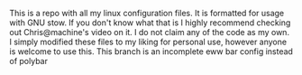This is a repo with all my linux configuration files. It is formatted for usage with GNU stow. If you don't know what that is I highly recommend checking out Chris@machine's video on it. I do not claim any of the code as my own. I simply modified these files to my liking for personal use, however anyone is welcome to use this.
This branch is an incomplete eww bar config instead of polybar

